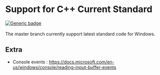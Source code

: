 # Support for C++ Current Standard 

[![Generic badge](https://img.shields.io/badge/C++-Current_Standard-GREEN.svg)](https://shields.io/)
\
\
The master branch currently support latest standard code for Windows.

## Extra

* Console events : https://docs.microsoft.com/en-us/windows/console/reading-input-buffer-events